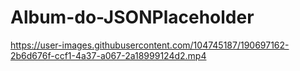 # Album-do-JSONPlaceholder

https://user-images.githubusercontent.com/104745187/190697162-2b6d676f-ccf1-4a37-a067-2a18999124d2.mp4
